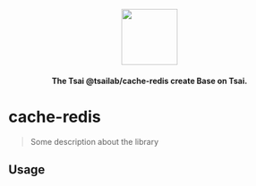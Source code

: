 <p align="center">
  <picture>
    <img src="https://ucarecdn.com/eac2c945-177d-4fc9-8bc1-fa2be48ad3a2/lotolab_golden.svg" height="100"/>
  </picture>
  <h4 align="center">
    The Tsai @tsailab/cache-redis create Base on Tsai.
  </h4>
</p>

# cache-redis

> Some description about the library

## Usage
